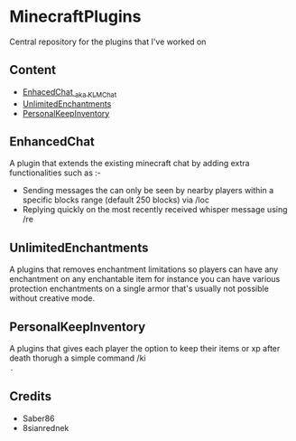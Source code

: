 # MinecraftPlugins
Central repository for the plugins that I've worked on

## Content
- [EnhacedChat <sub> aka KLMChat </sub>](#enhancedchat)
- [UnlimitedEnchantments](#unlimitedenchantments)
- [PersonalKeepInventory](#PersonalKeepInventory)

## EnhancedChat

A plugin that extends the existing minecraft chat by adding extra functionalities such as :-
- Sending messages the can only be seen by nearby players within a specific blocks range (default 250 blocks) via /loc <message> 
- Replying quickly on the most recently received whisper message using /re <message>

## UnlimitedEnchantments
A plugins that removes enchantment limitations so players can have any enchantment on any enchantable item for instance you can have various protection enchantments on a single armor that's usually not possible without creative mode.

## PersonalKeepInventory
A plugins that gives each player the option to keep their items or xp after death thorugh a simple command /ki <option>.

## Credits
+ Saber86
+ 8sianrednek

